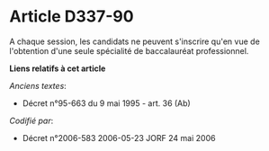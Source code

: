 # Article D337-90

A chaque session, les candidats ne peuvent s'inscrire qu'en vue de l'obtention d'une seule spécialité de baccalauréat
professionnel.

**Liens relatifs à cet article**

_Anciens textes_:

  - Décret n°95-663 du 9 mai 1995 - art. 36 (Ab)

_Codifié par_:

  - Décret n°2006-583 2006-05-23 JORF 24 mai 2006

